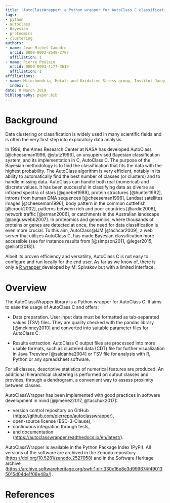 ```yaml
---
title: 'AutoClassWrapper: a Python wrapper for AutoClass C classification'
tags:
- python
- autoclass
- Bayesian
- proteomics
- clustering
authors:
- name: Jean-Michel Camadro
  orcid: 0000-0002-8549-2707
  affiliation: 1
- name: Pierre Poulain
  orcid: 0000-0003-4177-3619
  affiliation: 1
affiliations:
- name: Mitochondria, Metals and Oxidative Stress group, Institut Jacques Monod, UMR 7592, Univ. Paris Diderot, CNRS, Sorbonne Paris Cité, France.
  index: 1
date: 8 March 2019
bibliography: paper.bib
---
```



# Background

Data clustering or classification is widely used in many scientific fields and is often the very first step into exploratory data analysis.

In 1996, the Ames Research Center at NASA has developed AutoClass [@cheeseman1996,  @stutz1996], an unsupervised Bayesian classification system, and its implementation in C, AutoClass C. The purpose of the Bayesian methodology is to find the classification that fits the data with the highest probability. The AutoClass algorithm is very efficient, notably in its ability to automatically find the best number of classes (or clusters) and to handle missing data. AutoClass can handle both real (numerical) and discrete values. It has been successful in classifying data as diverse as infrared spectra of stars [@goebel1989], protein structures [@hunter1992], introns from human DNA sequences [@cheeseman1996], Landsat satellites images [@cheeseman1996], body pattern in the common cuttlefish [@crook2002], patterns between rich and poor countries [@ardic2006], network traffic [@erman2006], or catchments in the Australian landscape [@anguswebb2007]. In proteomics and genomics, where thousands of proteins or genes are detected at once, the need for data classification is even more crucial. To this aim, AutoClass@IJM [@achcar2009], a web server that utilizes AutoClass C, has made Bayesian classification more accessible (see for instance results from [@simpson2011, @leger2015, @elliott2018]).

Albeit its proven efficiency and versatility, AutoClass C is not easy to configure and run locally for the end user. As far as we know of, there is only a [R wrapper ](https://github.com/wikiselev/autoclass-c) developed by M. Spivakov but with a limited interface.


# Overview

The AutoClassWrapper library is a Python wrapper for AutoClass C. It aims to ease the usage of AutoClass C and offers:

- Data preparation. User input data must be formatted as tab-separated values (TSV) files. They are quality checked with the pandas library [@mckinney2010] and converted into suitable parameter files for AutoClass C.

- Results extraction. AutoClass C output files are processed into more usable formats, such as clustered data (CDT) file for further visualization in Java Treeview [@saldanha2004] or TSV file for analysis with R, Python or any spreadsheet software.

For all classes, descriptive statistics of numerical features are produced. An additional hierarchical clustering is performed on output classes and provides, through a dendrogram, a convenient way to assess proximity between classes.

AutoClassWrapper has been implemented with good practices in software development in mind [@jimenez2017, @taschuk2017]:

- version control repository on GitHub (https://github.com/pierrepo/autoclasswrapper),
- open-source license (BSD-3-Clause),
- continuous integration through tests,
- and documentation (https://autoclasswrapper.readthedocs.io/en/latest/).

AutoClassWrapper is available in the Python Package Index (PyPI). All versions of the software are archived in the Zenodo repository (https://doi.org/10.5281/zenodo.2527058) and in the Software Heritage archive (https://archive.softwareheritage.org/swh:1:dir:330c16e8e3d999674f490135015d04de1f08e48a/).


# References
